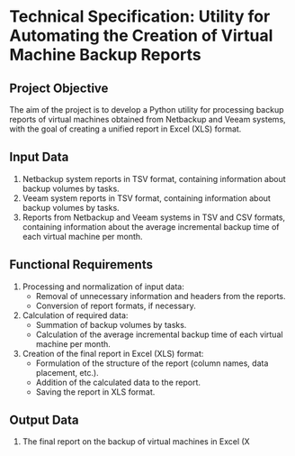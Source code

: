 # Technical Specification: Utility for Automating the Creation of Virtual Machine Backup Reports

## Project Objective
The aim of the project is to develop a Python utility for processing backup reports of virtual machines obtained from Netbackup and Veeam systems, with the goal of creating a unified report in Excel (XLS) format.

## Input Data
1. Netbackup system reports in TSV format, containing information about backup volumes by tasks.
2. Veeam system reports in TSV format, containing information about backup volumes by tasks.
3. Reports from Netbackup and Veeam systems in TSV and CSV formats, containing information about the average incremental backup time of each virtual machine per month.

## Functional Requirements
1. Processing and normalization of input data:
    * Removal of unnecessary information and headers from the reports.
    * Conversion of report formats, if necessary.
2. Calculation of required data:
    * Summation of backup volumes by tasks.
    * Calculation of the average incremental backup time of each virtual machine per month.
3. Creation of the final report in Excel (XLS) format:
    * Formulation of the structure of the report (column names, data placement, etc.).
    * Addition of the calculated data to the report.
    * Saving the report in XLS format.

## Output Data
1. The final report on the backup of virtual machines in Excel (X

